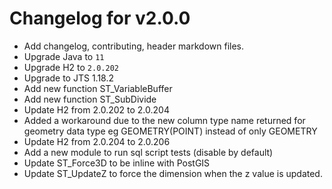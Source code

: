 # Changelog for v2.0.0

+ Add changelog, contributing, header markdown files.
+ Upgrade Java to `11`
+ Upgrade H2 to `2.0.202`
+ Upgrade to JTS 1.18.2
+ Add new function ST_VariableBuffer
+ Add new function ST_SubDivide
+ Update H2 from 2.0.202 to 2.0.204
+ Added a workaround due to the new column type name returned for geometry data type
eg GEOMETRY(POINT) instead of only GEOMETRY
+ Update H2 from 2.0.204 to 2.0.206
+ Add a new module to run sql script tests (disable by default)
+ Update ST_Force3D to be inline with PostGIS
+ Update ST_UpdateZ to force the dimension when the z value is updated.
